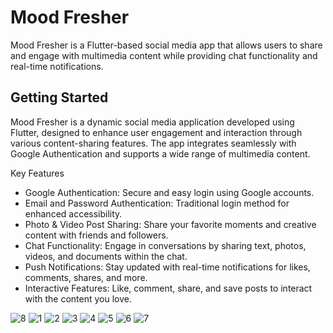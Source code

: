 # Mood Fresher

Mood Fresher is a Flutter-based social media app that allows users to share and engage with multimedia content while providing chat functionality and real-time notifications.

## Getting Started

Mood Fresher is a dynamic social media application developed using Flutter, designed to enhance user engagement and interaction through various content-sharing features. The app integrates seamlessly with Google Authentication and supports a wide range of multimedia content.

Key Features
- Google Authentication: Secure and easy login using Google accounts.
- Email and Password Authentication: Traditional login method for enhanced accessibility.
- Photo & Video Post Sharing: Share your favorite moments and creative content with friends and followers.
- Chat Functionality: Engage in conversations by sharing text, photos, videos, and documents within the chat.
- Push Notifications: Stay updated with real-time notifications for likes, comments, shares, and more.
- Interactive Features: Like, comment, share, and save posts to interact with the content you love.

![8](https://github.com/FadingProgrammer/mood_fresher_modified/assets/110721657/6241fede-8584-4eaa-a42f-092d6e4796f8)
![1](https://github.com/FadingProgrammer/mood_fresher_modified/assets/110721657/75b326ef-be2c-4a03-9767-0bff4eabb89a)
![2](https://github.com/FadingProgrammer/mood_fresher_modified/assets/110721657/05049bef-0ef7-492c-804f-9afaad1c0e27)
![3](https://github.com/FadingProgrammer/mood_fresher_modified/assets/110721657/cd161866-70e8-419c-acbc-f0a390566ffa)
![4](https://github.com/FadingProgrammer/mood_fresher_modified/assets/110721657/62b33228-de88-4416-8187-7e9d7aceb950)
![5](https://github.com/FadingProgrammer/mood_fresher_modified/assets/110721657/280ff44c-cfe8-4e49-a368-45211bb1cabc)
![6](https://github.com/FadingProgrammer/mood_fresher_modified/assets/110721657/f35e3e65-d9d6-4513-890a-aab7ac44cc60)
![7](https://github.com/FadingProgrammer/mood_fresher_modified/assets/110721657/783fa1b4-2af3-4f3b-8bdf-41824c3389b9)


